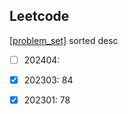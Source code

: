 ## Leetcode 
[[problem_set]](https://leetcode.com/problemset/all/?sorting=W3sic29ydE9yZGVyIjoiREVTQ0VORElORyIsIm9yZGVyQnkiOiJBQ19SQVRFIn1d) sorted desc
- [ ] 202404:
- [x] 202303: 84
- [x] 202301: 78


